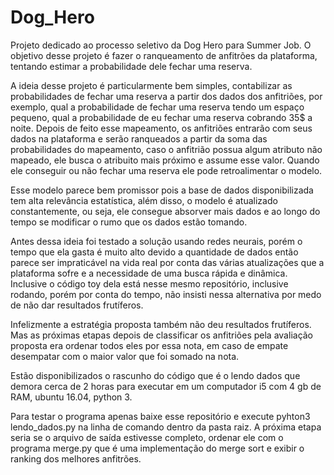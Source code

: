 # Dog_Hero
Projeto dedicado ao processo seletivo da Dog Hero para Summer Job.
O objetivo desse projeto é fazer o ranqueamento de anfitrões da plataforma, tentando estimar a probabilidade dele fechar uma reserva.

A ideia desse projeto é particularmente bem simples, contabilizar as probabilidades de fechar uma reserva a partir dos dados dos anfitriões, por exemplo, qual a probabilidade de fechar uma reserva tendo um espaço pequeno, qual a probabilidade de eu fechar uma reserva cobrando 35$ a noite. Depois de feito esse mapeamento, os anfitriões entrarão com seus dados na plataforma e serão ranqueados a partir da soma das probabilidades do mapeamento, caso o anfitrião possua algum atributo não mapeado, ele busca o atribuito mais próximo e assume esse valor. Quando ele conseguir ou não fechar uma reserva ele pode retroalimentar o modelo.

Esse modelo parece bem promissor pois a base de dados disponibilizada tem alta relevância estatística, além disso, o modelo é atualizado constantemente, ou seja, ele consegue absorver mais dados e ao longo do tempo se modificar o rumo que os dados estão tomando.

Antes dessa ideia foi testado a solução usando redes neurais, porém o tempo que ela gasta é muito alto devido a quantidade de dados então parece ser impraticável na vida real por conta das várias atualizações que a plataforma sofre e a necessidade de uma busca rápida e dinâmica. Inclusive o código toy dela está nesse mesmo repositório, inclusive rodando, porém por conta do tempo, não insisti nessa alternativa por medo de não dar resultados frutíferos.

Infelizmente a estratégia proposta também não deu resultados frutíferos. Mas as próximas etapas depois de classificar os anfitriões pela avaliação proposta era ordenar todos eles por essa nota, em caso de empate desempatar com o maior valor que foi somado na nota.

Estão disponibilizados o rascunho do código que é o lendo dados que demora cerca de 2 horas para executar em um computador i5 com 4 gb de RAM, ubuntu 16.04, python 3.

Para testar o programa apenas baixe esse repositório e execute pyhton3 lendo_dados.py na linha de comando dentro da pasta raiz.
A próxima etapa seria se o arquivo de saída estivesse completo, ordenar ele com o programa merge.py que é uma implementação do merge sort e exibir o ranking dos melhores anfitrões.
